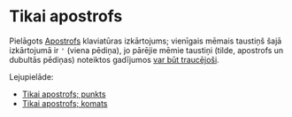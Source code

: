Tikai apostrofs
===============

Pielāgots [Apostrofs](http://laacz.lv/apostrofs/) klaviatūras izkārtojums; vienīgais mēmais taustiņš šajā izkārtojumā ir `'` (viena pēdiņa), jo pārējie mēmie taustiņi (tilde, apostrofs un dubultās pēdiņas) noteiktos gadījumos [var būt traucējoši](https://github.com/laacz/apostrofs/issues/2).

Lejupielāde:

* [Tikai apostrofs; punkts](https://github.com/slikts/apostrofs/releases/download/1.0.0/tik_ap_p.zip)
* [Tikai apostrofs; komats](https://github.com/slikts/apostrofs/releases/download/1.0.0/tik_ap_k.zip)